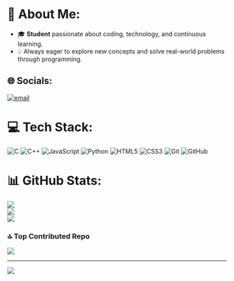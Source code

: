 # 💫 About Me:
- 🎓 **Student** passionate about coding, technology, and continuous learning.
- 💡 Always eager to explore new concepts and solve real-world problems through programming.


## 🌐 Socials:
[![email](https://img.shields.io/badge/Email-D14836?logo=gmail&logoColor=white)](mailto:mazenhatem3440@gmail.com) 

# 💻 Tech Stack:
![C](https://img.shields.io/badge/c-%2300599C.svg?style=for-the-badge&logo=c&logoColor=white) ![C++](https://img.shields.io/badge/c++-%2300599C.svg?style=for-the-badge&logo=c%2B%2B&logoColor=white) ![JavaScript](https://img.shields.io/badge/javascript-%23323330.svg?style=for-the-badge&logo=javascript&logoColor=%23F7DF1E) ![Python](https://img.shields.io/badge/python-3670A0?style=for-the-badge&logo=python&logoColor=ffdd54) ![HTML5](https://img.shields.io/badge/html5-%23E34F26.svg?style=for-the-badge&logo=html5&logoColor=white) ![CSS3](https://img.shields.io/badge/css3-%231572B6.svg?style=for-the-badge&logo=css3&logoColor=white) ![Git](https://img.shields.io/badge/git-%23F05033.svg?style=for-the-badge&logo=git&logoColor=white) ![GitHub](https://img.shields.io/badge/github-%23121011.svg?style=for-the-badge&logo=github&logoColor=white)
# 📊 GitHub Stats:
![](https://github-readme-stats.vercel.app/api?username=Mazen7atem&theme=aura_dark&hide_border=false&include_all_commits=false&count_private=false)<br/>
![](https://nirzak-streak-stats.vercel.app/?user=Mazen7atem&theme=aura_dark&hide_border=false)<br/>
![](https://github-readme-stats.vercel.app/api/top-langs/?username=Mazen7atem&theme=aura_dark&hide_border=false&include_all_commits=false&count_private=false&layout=compact)

### 🔝 Top Contributed Repo
![](https://github-contributor-stats.vercel.app/api?username=Mazen7atem&limit=5&theme=aura_dark&combine_all_yearly_contributions=true)

---
[![](https://visitcount.itsvg.in/api?id=Mazen7atem&icon=0&color=0)](https://visitcount.itsvg.in)

<!-- Proudly created with GPRM ( https://gprm.itsvg.in ) -->
